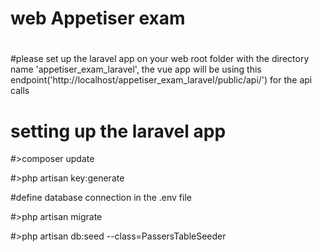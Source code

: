 # web Appetiser exam

#
#please set up the laravel app on your web root folder with the directory name 'appetiser_exam_laravel', the vue app will be using this endpoint('http://localhost/appetiser_exam_laravel/public/api/') for the api calls
#

# setting up the laravel app

#>composer update

#>php artisan key:generate

#define database connection in the .env file

#>php artisan migrate

#>php artisan db:seed --class=PassersTableSeeder
